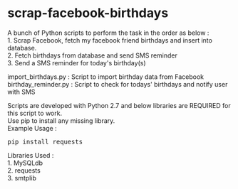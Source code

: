 # scrap-facebook-birthdays
<p>
A bunch of Python scripts to perform the task in the order as below :<br>
	1. Scrap Facebook, fetch my facebook friend birthdays and insert into database.<br>
	2. Fetch birthdays from database and send SMS reminder<br>
	3. Send a SMS reminder for today's birthday(s)
</p>
<p>
import_birthdays.py 	:	Script to import birthday data from Facebook<br>
birthday_reminder.py 	:	Script to check for todays' birthdays and notify user with SMS<br>
</p>
<p>
Scripts are developed with Python 2.7 and below libraries are REQUIRED for this script to work.<br>
Use pip to install any missing library.<br>
Example Usage : <pre>pip install requests</pre>
</p>
<p>
Libraries Used :<br>
	1. MySQLdb<br>
	2. requests<br>
	3. smtplib<br>
</p>